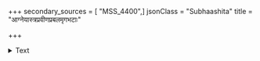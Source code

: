 +++
secondary_sources = [ "MSS_4400",]
jsonClass = "Subhaashita"
title = "आग्नेयास्त्रप्रवीणप्रबलमृगभटाः"

+++

<details><summary>Text</summary>

आग्नेयास्त्रप्रवीणप्रबलमृगभटाः शत्रुसंक्षोभदक्षा यस्य प्रौढप्रतापानलबहलशिखास्विन्धनत्वं प्रयान्ति।  
सोऽयं प्राचीपयोधिप्रहितकरततीतूर्णसंपूर्णकोपो बाङ्गालक्षोणिपालस्त्रिभुवनजनतागीतकीर्ति प्ररोहः॥
</details>
